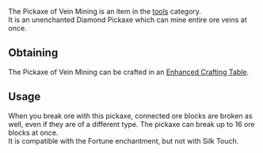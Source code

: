 The Pickaxe of Vein Mining is an item in the [tools](https://github.com/Slimefun/Slimefun4/wiki/Tools) category.<br> It is an unenchanted Diamond Pickaxe which can mine entire ore veins at once.

## Obtaining
The Pickaxe of Vein Mining can be crafted in an [Enhanced Crafting Table](https://github.com/Slimefun/Slimefun4/wiki/Enhanced-Crafting-Table).

## Usage
When you break ore with this pickaxe, connected ore blocks are broken as well, even if they are of a different type. The pickaxe can break up to 16 ore blocks at once.<br> It is compatible with the Fortune enchantment, but not with Silk Touch.